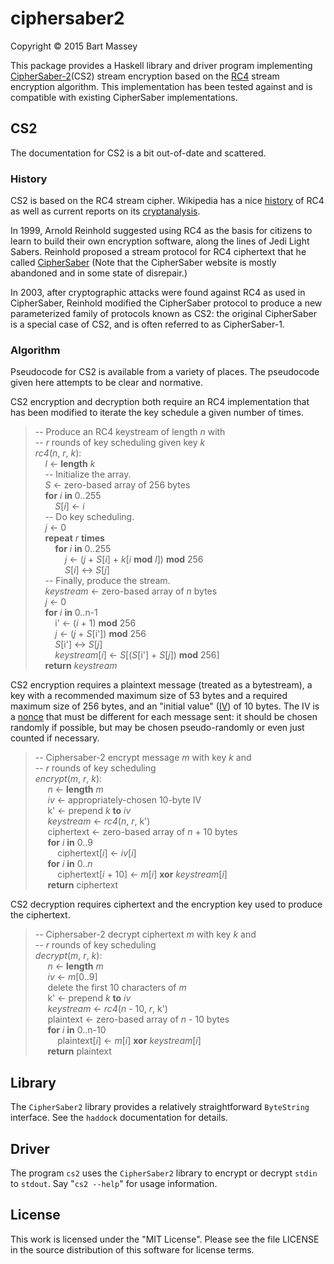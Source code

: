 # ciphersaber2
Copyright © 2015 Bart Massey

This package provides a Haskell library and driver program
implementing [CipherSaber-2](http://ciphersaber.gurus.org/)(CS2)
stream encryption based on the
[RC4](http://en.wikipedia.org/wiki/RC4) stream encryption
algorithm. This implementation has been tested against and
is compatible with existing CipherSaber implementations.

## CS2

The documentation for CS2 is a bit out-of-date and
scattered.

### History

CS2 is based on the RC4 stream cipher.  Wikipedia
has a nice
[history](http://en.wikipedia.org/wiki/RC4#History) of RC4
as well as current reports on its
[cryptanalysis](http://en.wikipedia.org/wiki/RC4#Security).

In 1999, Arnold Reinhold suggested using RC4 as the basis
for citizens to learn to build their own encryption
software, along the lines of Jedi Light Sabers. Reinhold
proposed a stream protocol for RC4 ciphertext that he called
[CipherSaber](http://ciphersaber.gurs.org) (Note that the CipherSaber
website is mostly abandoned and in some state of disrepair.)

In 2003, after cryptographic attacks were found against RC4
as used in CipherSaber, Reinhold modified the CipherSaber
protocol to produce a new parameterized family of protocols
known as CS2: the original CipherSaber is a
special case of CS2, and is often referred to as
CipherSaber-1.

### Algorithm

Pseudocode for CS2 is available from a variety of
places. The pseudocode given here attempts to be clear and
normative.

CS2 encryption and decryption both require an RC4
implementation that has been modified to iterate the key
schedule a given number of times.

<!-- This pseudocode translated from rc4.pseu by pseuf -->

>   
> --&nbsp;Produce an RC4 keystream of length&nbsp;*n*&nbsp;with  
> --&nbsp;*r*&nbsp;rounds of key scheduling given key&nbsp;*k*  
> *rc4*(*n*,&nbsp;*r*,&nbsp;*k*):  
> &nbsp;&nbsp;&nbsp;&nbsp;*l*&nbsp;&#8592;&nbsp;**length**&nbsp;*k*  
> &nbsp;&nbsp;&nbsp;&nbsp;--&nbsp;Initialize&nbsp;the&nbsp;array.  
> &nbsp;&nbsp;&nbsp;&nbsp;*S*&nbsp;&#8592;&nbsp;zero-based array of 256 bytes  
> &nbsp;&nbsp;&nbsp;&nbsp;**for**&nbsp;*i*&nbsp;**in**&nbsp;0..255  
> &nbsp;&nbsp;&nbsp;&nbsp;&nbsp;&nbsp;&nbsp;&nbsp;*S*[*i*]&nbsp;&#8592;&nbsp;*i*  
> &nbsp;&nbsp;&nbsp;&nbsp;--&nbsp;Do&nbsp;key&nbsp;scheduling.  
> &nbsp;&nbsp;&nbsp;&nbsp;*j*&nbsp;&#8592;&nbsp;0  
> &nbsp;&nbsp;&nbsp;&nbsp;**repeat**&nbsp;*r*&nbsp;**times**  
> &nbsp;&nbsp;&nbsp;&nbsp;&nbsp;&nbsp;&nbsp;&nbsp;**for**&nbsp;*i*&nbsp;**in**&nbsp;0..255  
> &nbsp;&nbsp;&nbsp;&nbsp;&nbsp;&nbsp;&nbsp;&nbsp;&nbsp;&nbsp;&nbsp;&nbsp;*j*&nbsp;&#8592;&nbsp;(*j*&nbsp;+&nbsp;*S*[*i*]&nbsp;+&nbsp;*k*[*i*&nbsp;**mod**&nbsp;*l*])&nbsp;**mod**&nbsp;256  
> &nbsp;&nbsp;&nbsp;&nbsp;&nbsp;&nbsp;&nbsp;&nbsp;&nbsp;&nbsp;&nbsp;&nbsp;*S*[*i*]&nbsp;&#8596;&nbsp;*S*[*j*]  
> &nbsp;&nbsp;&nbsp;&nbsp;--&nbsp;Finally,&nbsp;produce&nbsp;the&nbsp;stream.  
> &nbsp;&nbsp;&nbsp;&nbsp;*keystream*&nbsp;&#8592;&nbsp;zero-based array of&nbsp;*n*&nbsp;bytes  
> &nbsp;&nbsp;&nbsp;&nbsp;*j*&nbsp;&#8592;&nbsp;0  
> &nbsp;&nbsp;&nbsp;&nbsp;**for**&nbsp;*i*&nbsp;**in**&nbsp;0..n-1  
> &nbsp;&nbsp;&nbsp;&nbsp;&nbsp;&nbsp;&nbsp;&nbsp;i'&nbsp;&#8592;&nbsp;(*i*&nbsp;+&nbsp;1)&nbsp;**mod**&nbsp;256  
> &nbsp;&nbsp;&nbsp;&nbsp;&nbsp;&nbsp;&nbsp;&nbsp;*j*&nbsp;&#8592;&nbsp;(*j*&nbsp;+&nbsp;*S*[i'])&nbsp;**mod**&nbsp;256  
> &nbsp;&nbsp;&nbsp;&nbsp;&nbsp;&nbsp;&nbsp;&nbsp;*S*[i']&nbsp;&#8596;&nbsp;*S*[*j*]  
> &nbsp;&nbsp;&nbsp;&nbsp;&nbsp;&nbsp;&nbsp;&nbsp;*keystream*[*i*]&nbsp;&#8592;&nbsp;*S*[(*S*[i']&nbsp;+&nbsp;*S*[*j*])&nbsp;**mod**&nbsp;256]  
> &nbsp;&nbsp;&nbsp;&nbsp;**return**&nbsp;*keystream*  

<!-- End of pseuf translation of rc4.pseu -->


CS2 encryption requires a plaintext message (treated as a
bytestream), a key with a recommended maximum size of 53
bytes and a required maximum size of 256 bytes, and an
"initial value"
([IV](http://en.wikipedia.org/wiki/Initialization_vector))
of 10 bytes. The IV is a
[nonce](http://en.wikipedia.org/wiki/Cryptographic_nonce)
that must be different for each message sent: it should be
chosen randomly if possible, but may be chosen
pseudo-randomly or even just counted if necessary.

<!-- This pseudocode translated from encrypt.pseu by pseuf -->

>   
> --&nbsp;Ciphersaber-2 encrypt message&nbsp;*m*&nbsp;with key&nbsp;*k*&nbsp;and  
> --&nbsp;*r*&nbsp;rounds of key scheduling  
> *encrypt*(*m*,&nbsp;*r*,&nbsp;*k*):  
> &nbsp;&nbsp;&nbsp;&nbsp;&nbsp;*n*&nbsp;&#8592;&nbsp;**length**&nbsp;*m*  
> &nbsp;&nbsp;&nbsp;&nbsp;&nbsp;*iv*&nbsp;&#8592;&nbsp;appropriately-chosen 10-byte IV  
> &nbsp;&nbsp;&nbsp;&nbsp;&nbsp;k'&nbsp;&#8592;&nbsp;prepend&nbsp;*k*&nbsp;**to**&nbsp;*iv*  
> &nbsp;&nbsp;&nbsp;&nbsp;&nbsp;*keystream*&nbsp;&#8592;&nbsp;*rc4*(*n*,&nbsp;*r*,&nbsp;k')  
> &nbsp;&nbsp;&nbsp;&nbsp;&nbsp;ciphertext&nbsp;&#8592;&nbsp;zero-based array of&nbsp;*n*&nbsp;+&nbsp;10&nbsp;bytes  
> &nbsp;&nbsp;&nbsp;&nbsp;&nbsp;**for**&nbsp;*i*&nbsp;**in**&nbsp;0..9  
> &nbsp;&nbsp;&nbsp;&nbsp;&nbsp;&nbsp;&nbsp;&nbsp;&nbsp;ciphertext[*i*]&nbsp;&#8592;&nbsp;*iv*[*i*]  
> &nbsp;&nbsp;&nbsp;&nbsp;&nbsp;**for**&nbsp;*i*&nbsp;**in**&nbsp;0..*n*  
> &nbsp;&nbsp;&nbsp;&nbsp;&nbsp;&nbsp;&nbsp;&nbsp;&nbsp;ciphertext[*i*&nbsp;+&nbsp;10]&nbsp;&#8592;&nbsp;*m*[*i*]&nbsp;**xor**&nbsp;*keystream*[*i*]  
> &nbsp;&nbsp;&nbsp;&nbsp;&nbsp;**return**&nbsp;ciphertext  

<!-- End of pseuf translation of encrypt.pseu -->

CS2 decryption requires ciphertext and the encryption key
used to produce the ciphertext.

<!-- This pseudocode translated from decrypt.pseu by pseuf -->

>   
> --&nbsp;Ciphersaber-2 decrypt ciphertext&nbsp;*m*&nbsp;with key&nbsp;*k*&nbsp;and  
> --&nbsp;*r*&nbsp;rounds of key scheduling  
> *decrypt*(*m*,&nbsp;*r*,&nbsp;*k*):  
> &nbsp;&nbsp;&nbsp;&nbsp;&nbsp;*n*&nbsp;&#8592;&nbsp;**length**&nbsp;*m*  
> &nbsp;&nbsp;&nbsp;&nbsp;&nbsp;*iv*&nbsp;&#8592;&nbsp;*m*[0..9]  
> &nbsp;&nbsp;&nbsp;&nbsp;&nbsp;delete the first 10 characters of&nbsp;*m*  
> &nbsp;&nbsp;&nbsp;&nbsp;&nbsp;k'&nbsp;&#8592;&nbsp;prepend&nbsp;*k*&nbsp;**to**&nbsp;*iv*  
> &nbsp;&nbsp;&nbsp;&nbsp;&nbsp;*keystream*&nbsp;&#8592;&nbsp;*rc4*(*n*&nbsp;-&nbsp;10,&nbsp;*r*,&nbsp;k')  
> &nbsp;&nbsp;&nbsp;&nbsp;&nbsp;plaintext&nbsp;&#8592;&nbsp;zero-based array of&nbsp;*n*&nbsp;-&nbsp;10&nbsp;bytes  
> &nbsp;&nbsp;&nbsp;&nbsp;&nbsp;**for**&nbsp;*i*&nbsp;**in**&nbsp;0..n-10  
> &nbsp;&nbsp;&nbsp;&nbsp;&nbsp;&nbsp;&nbsp;&nbsp;&nbsp;plaintext[*i*]&nbsp;&#8592;&nbsp;*m*[*i*]&nbsp;**xor**&nbsp;*keystream*[*i*]  
> &nbsp;&nbsp;&nbsp;&nbsp;&nbsp;**return**&nbsp;plaintext  

<!-- End of pseuf translation of decrypt.pseu -->

## Library

The `CipherSaber2` library provides a relatively straightforward
`ByteString` interface. See the `haddock` documentation
for details.

## Driver

The program `cs2` uses the `CipherSaber2` library to encrypt
or decrypt `stdin` to `stdout`. Say "`cs2 --help`" for usage
information.

## License

This work is licensed under the "MIT License".  Please
see the file LICENSE in the source distribution of this
software for license terms.

